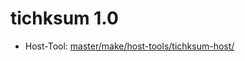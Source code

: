 # tichksum 1.0
  - Host-Tool: [master/make/host-tools/tichksum-host/](https://github.com/Freetz-NG/freetz-ng/tree/master/make/host-tools/tichksum-host/)


